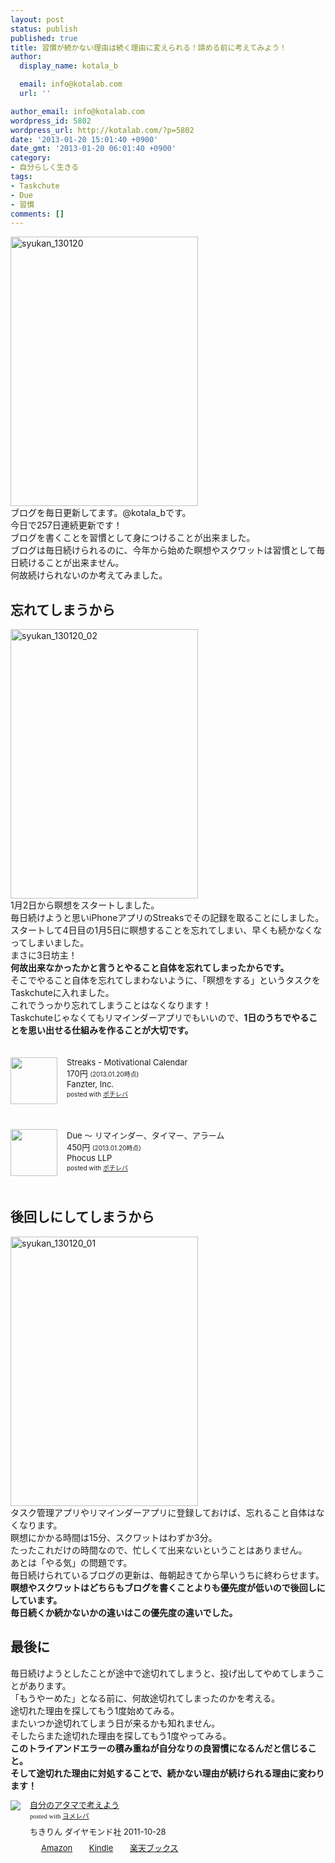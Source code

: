 ```yaml
---
layout: post
status: publish
published: true
title: 習慣が続かない理由は続く理由に変えられる！諦める前に考えてみよう！
author:
  display_name: kotala_b

  email: info@kotalab.com
  url: ''

author_email: info@kotalab.com
wordpress_id: 5802
wordpress_url: http://kotalab.com/?p=5802
date: '2013-01-20 15:01:40 +0900'
date_gmt: '2013-01-20 06:01:40 +0900'
category:
- 自分らしく生きる
tags:
- Taskchute
- Due
- 習慣
comments: []
---
```

<p><a href="http://kotalab.com/wp-content/uploads/syukan_130120.png" target="_blank"><img src="http://kotalab.com/wp-content/uploads/syukan_130120-300x431.png" alt="syukan_130120" width="300" height="431" class="alignnone size-medium wp-image-5805" /></a><br />
ブログを毎日更新してます。@kotala_bです。<br />
今日で257日連続更新です！<br />
ブログを書くことを習慣として身につけることが出来ました。<br />
ブログは毎日続けられるのに、今年から始めた瞑想やスクワットは習慣として毎日続けることが出来ません。<br />
何故続けられないのか考えてみました。<br />
<!--more--></p>
<h2>忘れてしまうから</h2>
<p><a href="http://kotalab.com/wp-content/uploads/syukan_130120_02.png" target="_blank"><img src="http://kotalab.com/wp-content/uploads/syukan_130120_02-300x431.png" alt="syukan_130120_02" width="300" height="431" class="alignnone size-medium wp-image-5804" /></a><br />
1月2日から瞑想をスタートしました。<br />
毎日続けようと思いiPhoneアプリのStreaksでその記録を取ることにしました。<br />
スタートして4日目の1月5日に瞑想することを忘れてしまい、早くも続かなくなってしまいました。<br />
まさに3日坊主！<br />
<strong>何故出来なかったかと言うとやること自体を忘れてしまったからです。</strong><br />
そこでやること自体を忘れてしまわないように、「瞑想をする」というタスクをTaskchuteに入れました。<br />
これでうっかり忘れてしまうことはなくなります！<br />
Taskchuteじゃなくてもリマインダーアプリでもいいので、<strong>1日のうちでやることを思い出せる仕組みを作ることが大切です。</strong></p>
<div class="pochireba" style="text-align:left;font-size:small;padding:20px 0;/zoom: 1;overflow: hidden;"><span class="removed_link" title="http://click.linksynergy.com/fs-bin/click?id=d2yYUp776R4&amp;subid=&amp;offerid=94348.1&amp;type=3&amp;tmpid=3910&amp;RD_PARM1=https%253A%252F%252Fitunes.apple.com%252Fjp%252Fapp%252Fstreaks-motivational-calendar%252Fid345184462%253Fmt%253D8%2526uo%253D4"><img src="http://a881.phobos.apple.com/us/r1000/095/Purple/v4/7e/72/aa/7e72aa96-e673-67cd-d507-9d3676f4670d/mzl.axygeewx.png" width="75" height="75" style="float:left;margin:0 15px 0 0;" class="pochi_img" ></span>
<div class="pochi_info" style="text-align:left;/zoom: 1;overflow: hidden;">
<div class="pochi_name"><span class="removed_link" title="http://click.linksynergy.com/fs-bin/click?id=d2yYUp776R4&amp;subid=&amp;offerid=94348.1&amp;type=3&amp;tmpid=3910&amp;RD_PARM1=https%253A%252F%252Fitunes.apple.com%252Fjp%252Fapp%252Fstreaks-motivational-calendar%252Fid345184462%253Fmt%253D8%2526uo%253D4">Streaks - Motivational Calendar</span></div>
<div class="pochi_price" style="display:inline;">170円</div>
<div class="pochi_time" style="font-size:x-small;display:inline;">(2013.01.20時点)</div>
<div class="pochi_seller"><span class="removed_link" title="http://click.linksynergy.com/fs-bin/click?id=d2yYUp776R4&amp;subid=&amp;offerid=94348.1&amp;type=3&amp;tmpid=3910&amp;RD_PARM1=https%253A%252F%252Fitunes.apple.com%252Fjp%252Fartist%252Ffanzter-inc.%252Fid345184465%253Fuo%253D4">Fanzter, Inc.</span></div>
<div class="pochi_post" style="font-size:x-small;">posted with <a href="http://pochireba.com">ポチレバ</a></div>
</div>
<div class="pochireba-footer" style="clear: left"></div>
</div>
<div class="pochireba" style="text-align:left;font-size:small;padding:20px 0;/zoom: 1;overflow: hidden;"><span class="removed_link" title="http://click.linksynergy.com/fs-bin/click?id=d2yYUp776R4&amp;subid=&amp;offerid=94348.1&amp;type=3&amp;tmpid=3910&amp;RD_PARM1=https%253A%252F%252Fitunes.apple.com%252Fjp%252Fapp%252Fdue-rimainda-taima-aramu%252Fid390017969%253Fmt%253D8%2526uo%253D4"><img src="http://a1127.phobos.apple.com/us/r1000/083/Purple/v4/09/e8/6c/09e86c7f-acc1-f73d-7198-f1dc29e5d99b/mzm.sivkbxum.png" width="75" height="75" style="float:left;margin:0 15px 0 0;" class="pochi_img" ></span>
<div class="pochi_info" style="text-align:left;/zoom: 1;overflow: hidden;">
<div class="pochi_name"><span class="removed_link" title="http://click.linksynergy.com/fs-bin/click?id=d2yYUp776R4&amp;subid=&amp;offerid=94348.1&amp;type=3&amp;tmpid=3910&amp;RD_PARM1=https%253A%252F%252Fitunes.apple.com%252Fjp%252Fapp%252Fdue-rimainda-taima-aramu%252Fid390017969%253Fmt%253D8%2526uo%253D4">Due 〜 リマインダー、タイマー、アラーム</span></div>
<div class="pochi_price" style="display:inline;">450円</div>
<div class="pochi_time" style="font-size:x-small;display:inline;">(2013.01.20時点)</div>
<div class="pochi_seller"><span class="removed_link" title="http://click.linksynergy.com/fs-bin/click?id=d2yYUp776R4&amp;subid=&amp;offerid=94348.1&amp;type=3&amp;tmpid=3910&amp;RD_PARM1=https%253A%252F%252Fitunes.apple.com%252Fjp%252Fartist%252Fphocus-llp%252Fid387681526%253Fuo%253D4">Phocus LLP</span></div>
<div class="pochi_post" style="font-size:x-small;">posted with <a href="http://pochireba.com">ポチレバ</a></div>
</div>
<div class="pochireba-footer" style="clear: left"></div>
</div>
<h2>後回しにしてしまうから</h2>
<p><a href="http://kotalab.com/wp-content/uploads/syukan_130120_01.png" target="_blank"><img src="http://kotalab.com/wp-content/uploads/syukan_130120_01-300x431.png" alt="syukan_130120_01" width="300" height="431" class="alignnone size-medium wp-image-5803" /></a><br />
タスク管理アプリやリマインダーアプリに登録しておけば、忘れること自体はなくなります。<br />
瞑想にかかる時間は15分、スクワットはわずか3分。<br />
たったこれだけの時間なので、忙しくて出来ないということはありません。<br />
あとは「やる気」の問題です。<br />
毎日続けられているブログの更新は、毎朝起きてから早いうちに終わらせます。<br />
<strong>瞑想やスクワットはどちらもブログを書くことよりも優先度が低いので後回しにしています。<br />
毎日続くか続かないかの違いはこの優先度の違いでした。</strong></p>
<h2>最後に</h2>
<p>毎日続けようとしたことが途中で途切れてしまうと、投げ出してやめてしまうことがあります。<br />
「もうやーめた」となる前に、何故途切れてしまったのかを考える。<br />
途切れた理由を探してもう1度始めてみる。<br />
またいつか途切れてしまう日が来るかも知れません。<br />
そしたらまた途切れた理由を探してもう1度やってみる。<br />
<strong>このトライアンドエラーの積み重ねが自分なりの良習慣になるんだと信じること。<br />
そして途切れた理由に対処することで、続かない理由が続けられる理由に変わります！</strong></p>
<div class="booklink-box" style="text-align:left;padding-bottom:20px;font-size:small;/zoom: 1;overflow: hidden;">
<div class="booklink-image" style="float:left;margin:0 15px 10px 0;"><a href="http://www.amazon.co.jp/exec/obidos/asin/4478017034/same-22/" name="booklink" rel="nofollow" target="_blank"><img src="http://ecx.images-amazon.com/images/I/51-9XYcXd8L._SL160_.jpg" style="border: none;" /></a></div>
<div class="booklink-info" style="line-height:120%;/zoom: 1;overflow: hidden;">
<div class="booklink-name" style="margin-bottom:10px;line-height:120%"><a href="http://www.amazon.co.jp/exec/obidos/asin/4478017034/same-22/" rel="nofollow" name="booklink" target="_blank">自分のアタマで考えよう</a>
<div class="booklink-powered-date" style="font-size:8pt;margin-top:5px;font-family:verdana;line-height:120%">posted with <a href="http://yomereba.com" target="_blank">ヨメレバ</a></div>
</div>
<div class="booklink-detail" style="margin-bottom:5px;">ちきりん ダイヤモンド社 2011-10-28    </div>
<div class="booklink-link2" style="margin-top:10px;">
<div class="shoplinkamazon" style="display:inline;margin-right:5px;background: url('http://img.yomereba.com/tam_y.gif') 0 0 no-repeat;padding: 2px 0 2px 18px;white-space: nowrap;"><a href="http://www.amazon.co.jp/exec/obidos/asin/4478017034/same-22/" rel="nofollow" target="_blank" title="アマゾン" >Amazon</a></div>
<div class="shoplinkkindle" style="display:inline;margin-right:5px;background: url('http://img.yomereba.com/tam_y.gif') 0 0 no-repeat;padding: 2px 0 2px 18px;white-space: nowrap;"><a href="http://www.amazon.co.jp/exec/obidos/ASIN/B0081WMC6O/same-22/" rel="nofollow" target="_blank" >Kindle</a></div>
<div class="shoplinkrakuten" style="display:inline;margin-right:5px;background: url('http://img.yomereba.com/tam_y.gif') 0 -50px no-repeat;padding: 2px 0 2px 18px;white-space: nowrap;"><a href="http://hb.afl.rakuten.co.jp/hgc/0fa7afc8.bbfc196a.0fa7afc9.d56c38f1/?pc=http%3A%2F%2Fbooks.rakuten.co.jp%2Frb%2F11369129%2F%3Fscid%3Daf_ich_link_urltxt%26m%3Dhttp%3A%2F%2Fm.rakuten.co.jp%2Fev%2Fbook%2F" rel="nofollow" target="_blank" title="楽天ブックス" >楽天ブックス</a></div>
</div>
</div>
<div class="booklink-footer" style="clear: left"></div>
</div>
